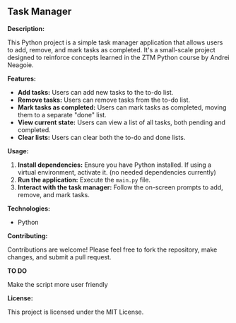 ## **Task Manager**

**Description:**

This Python project is a simple task manager application that allows users to add, remove, and mark tasks as completed. It's a small-scale project designed to reinforce concepts learned in the ZTM Python course by Andrei Neagoie.

**Features:**

- **Add tasks:** Users can add new tasks to the to-do list.
- **Remove tasks:** Users can remove tasks from the to-do list.
- **Mark tasks as completed:** Users can mark tasks as completed, moving them to a separate "done" list.
- **View current state:** Users can view a list of all tasks, both pending and completed.
- **Clear lists:** Users can clear both the to-do and done lists.

**Usage:**

1. **Install dependencies:** Ensure you have Python installed. If using a virtual environment, activate it. (no needed dependencies currently)
2. **Run the application:** Execute the `main.py` file.
3. **Interact with the task manager:** Follow the on-screen prompts to add, remove, and mark tasks.

**Technologies:**

- Python

**Contributing:**

Contributions are welcome! Please feel free to fork the repository, make changes, and submit a pull request.

**TO DO**

Make the script more user friendly

**License:**

This project is licensed under the MIT License.
